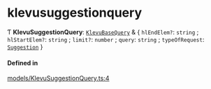 # klevusuggestionquery
      
Ƭ **KlevuSuggestionQuery**: [`KlevuBaseQuery`](klevubasequery.md) & { `hlEndElem?`: `string` ; `hlStartElem?`: `string` ; `limit?`: `number` ; `query`: `string` ; `typeOfRequest`: [`Suggestion`](enums/KlevuTypeOfRequest.md#suggestion)  }

#### Defined in

[models/KlevuSuggestionQuery.ts:4](https://github.com/klevultd/frontend-sdk/blob/d712c6c/packages/klevu-core/src/models/KlevuSuggestionQuery.ts#L4)


